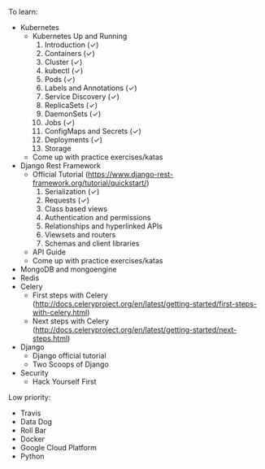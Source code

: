 To learn:
- Kubernetes
  - Kubernetes Up and Running
    1. Introduction (✓)
    1. Containers (✓)
    1. Cluster (✓)
    1. kubectl (✓)
    1. Pods (✓)
    1. Labels and Annotations (✓)
    1. Service Discovery (✓)
    1. ReplicaSets (✓)
    1. DaemonSets (✓)
    1. Jobs (✓)
    1. ConfigMaps and Secrets (✓)
    1. Deployments (✓)
    1. Storage
  - Come up with practice exercises/katas
- Django Rest Framework
  - Official Tutorial (https://www.django-rest-framework.org/tutorial/quickstart/)
    1. Serialization (✓)
    1. Requests (✓)
    1. Class based views
    1. Authentication and permissions
    1. Relationships and hyperlinked APIs
    1. Viewsets and routers
    1. Schemas and client libraries
  - API Guide
  - Come up with practice exercises/katas
- MongoDB and mongoengine
- Redis
- Celery
  - First steps with Celery (http://docs.celeryproject.org/en/latest/getting-started/first-steps-with-celery.html)
  - Next steps with Celery (http://docs.celeryproject.org/en/latest/getting-started/next-steps.html)
- Django
  - Django official tutorial
  - Two Scoops of Django
- Security
  - Hack Yourself First


Low priority:
- Travis
- Data Dog
- Roll Bar
- Docker
- Google Cloud Platform
- Python